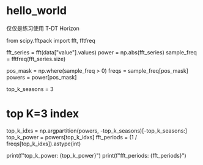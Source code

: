 # hello_world
仅仅是练习使用
T-DT
Horizon


from scipy.fftpack import fft, fftfreq
 
fft_series = fft(data["value"].values)
power = np.abs(fft_series)
sample_freq = fftfreq(fft_series.size)
 
pos_mask = np.where(sample_freq > 0)
freqs = sample_freq[pos_mask]
powers = power[pos_mask]
 
top_k_seasons = 3
# top K=3 index
top_k_idxs = np.argpartition(powers, -top_k_seasons)[-top_k_seasons:]
top_k_power = powers[top_k_idxs]
fft_periods = (1 / freqs[top_k_idxs]).astype(int)
 
print(f"top_k_power: {top_k_power}")
print(f"fft_periods: {fft_periods}")
